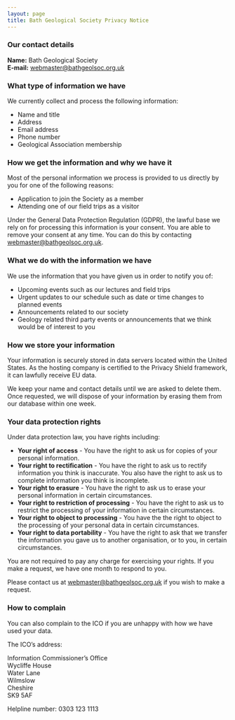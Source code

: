 ```yaml
---
layout: page
title: Bath Geological Society Privacy Notice
---
```

<h3>Our contact details</h3>
<strong>Name:</strong> Bath Geological Society<br>
<strong>E-mail:</strong> <a href="mailto:webmaster@bathgeolsoc.org.uk">webmaster@bathgeolsoc.org.uk</a>

<h3>What type of information we have</h3> 
<p>We currently collect and process the following information:</p>
<ul><li>Name and title</li>
<li>Address</li>
<li>Email address</li>
<li>Phone number</li>
<li>Geological Association membership</li>
</ul>

<h3>How we get the information and why we have it</h3>
<p>Most of the personal information we process is provided to us directly by you for one of the following reasons:</p>
<ul>
<li>Application to join the Society as a member</li>
<li>Attending one of our field trips as a visitor</li>
</ul>

<p>Under the General Data Protection Regulation (GDPR), the lawful base we rely on for processing this information is your consent. You are able to remove your consent at any time. You can do this by contacting <a href="mailto:webmaster@bathgeolsoc.org.uk">webmaster@bathgeolsoc.org.uk</a>.</p>

<h3>What we do with the information we have</h3>
<p>We use the information that you have given us in order to notify you of:</p>
<ul>
<li>Upcoming events such as our lectures and field trips</li>
<li>Urgent updates to our schedule such as date or time changes to planned events</li>
<li>Announcements related to our society</li>
<li>Geology related third party events or announcements that we think would be of interest to you</li>
</ul>

<h3>How we store your information</h3>
<p>Your information is securely stored in data servers located within the United States. As the hosting company is certified to the Privacy Shield framework, it can lawfully receive EU data.</p>
<p>We keep your name and contact details until we are asked to delete them. Once requested, we will dispose of your information by erasing them from our database within one week.</p>

<h3>Your data protection rights</h3>
<p>Under data protection law, you have rights including:</p>
<ul><li><strong>Your right of access</strong> - You have the right to ask us for copies of your personal information.</li>
<li><strong>Your right to rectification</strong> - You have the right to ask us to rectify information you think is inaccurate. You also have the right to ask us to complete information you think is incomplete.</li>
<li><strong>Your right to erasure</strong> - You have the right to ask us to erase your personal information in certain circumstances. </li>
<li><strong>Your right to restriction of processing</strong> - You have the right to ask us to restrict the processing of your information in certain circumstances.</li>
<li><strong>Your right to object to processing</strong> - You have the the right to object to the processing of your personal data in certain circumstances.</li>
<li><strong>Your right to data portability</strong> - You have the right to ask that we transfer the information you gave us to another organisation, or to you, in certain circumstances.</li></ul>
<p>You are not required to pay any charge for exercising your rights. If you make a request, we have one month to respond to you.</p>
<p>Please contact us at <a href="mailto:webmaster@bathgeolsoc.org.uk">webmaster@bathgeolsoc.org.uk</a> if you wish to make a request.</p>

<h3>How to complain</h3>
<p>You can also complain to the ICO if you are unhappy with how we have used your data.</p>
<p>The ICO’s address:</p>
<p>Information Commissioner’s Office<br>
Wycliffe House<br>
Water Lane<br>
Wilmslow<br>
Cheshire<br>
SK9 5AF<br></p>
<p>Helpline number: 0303 123 1113</p>